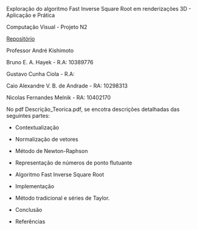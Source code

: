 Exploração do algoritmo Fast Inverse Square Root em renderizações 3D - Aplicação e Prática

Computação Visual - Projeto N2

[Repositório](https://github.com/BrunoEAH/FISR-3D-Rendering)

Professor André Kishimoto

Bruno E. A. Hayek - R.A: 10389776

Gustavo Cunha Ciola - R.A:

Caio Alexandre V. B. de Andrade - RA: 10298313

Nicolas Fernandes Melnik - RA: 10402170


No pdf Descrição_Teorica.pdf, se encotra descrições detalhadas das seguintes partes:

- Contextualização

- Normalização de vetores

- Método de Newton-Raphson

- Representação de números de ponto flutuante

- Algoritmo Fast Inverse Square Root

- Implementação

- Método tradicional e séries de Taylor.

- Conclusão

- Referências
